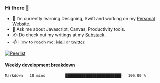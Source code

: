 ### Hi there 👋

- 🌱 I’m currently learning Designing, Swift and working on my [Personal Website](https://kvaishak.com/).
- 💬 Ask me about Javascript, Canvas,  Productivity tools. 
- :writing_hand: Do check out my writings at my [Substack](https://kvaishak.substack.com/).
- 📫 How to reach me: [Mail](mailto:vaishak.kaippanchery@gmail.com) or [twitter](https://twitter.com/kvaishack).

[![Peerlist](https://github-readme-badge.peerlist.io/api/vaishak)](https://peerlist.io/vaishak)

#### Weekly development breakdown

<!--START_SECTION:waka-->

```txt
Markdown   18 mins         █████████████████████████   100.00 %
```

<!--END_SECTION:waka-->
